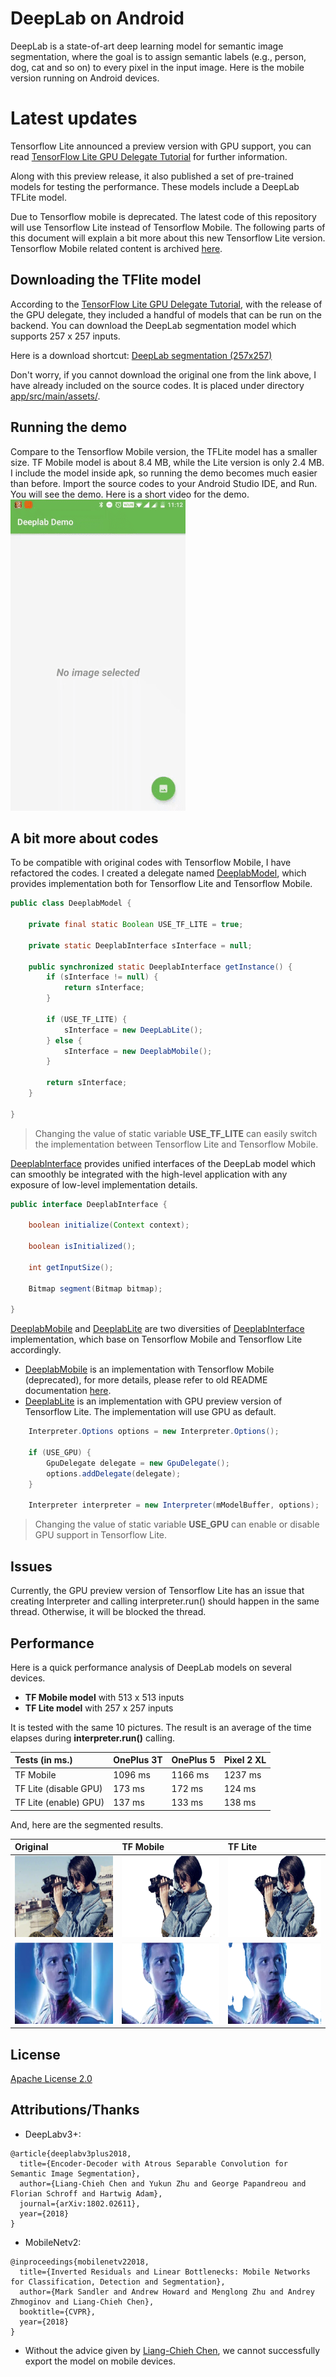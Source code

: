 # DeepLab on Android
DeepLab is a state-of-art deep learning model for semantic image segmentation, where the goal is to assign semantic labels (e.g., person, dog, cat and so on) to every pixel in the input image. Here is the mobile version running on Android devices.

# Latest updates
Tensorflow Lite announced a preview version with GPU support, you can read [TensorFlow Lite GPU Delegate Tutorial](https://www.tensorflow.org/lite/performance/gpu) for further information.

Along with this preview release, it also published a set of pre-trained models for testing the performance. These models include a DeepLab TFLite model.

Due to Tensorflow mobile is deprecated. The latest code of this repository will use Tensorflow Lite instead of Tensorflow Mobile. The following parts of this document will explain a bit more about this new Tensorflow Lite version. Tensorflow Mobile related content is archived [here](doc/README_OLD.md).

## Downloading the TFlite model

According to the [TensorFlow Lite GPU Delegate Tutorial](https://www.tensorflow.org/lite/performance/gpu), with the release of the GPU delegate, they included a handful of models that can be run on the backend. You can download the DeepLab segmentation model which supports 257 x 257 inputs.

Here is a download shortcut:
[DeepLab segmentation (257x257)](https://storage.googleapis.com/download.tensorflow.org/models/tflite/gpu/deeplabv3_257_mv_gpu.tflite)

Don't worry, if you cannot download the original one from the link above, I have already included on the source codes. It is placed under directory [app/src/main/assets/](app/src/main/assets/).

## Running the demo

Compare to the Tensorflow Mobile version, the TFLite model has a smaller size. TF Mobile model is about 8.4 MB, while the Lite version is only 2.4 MB. I include the model inside apk, so running the demo becomes much easier than before. Import the source codes to your Android Studio IDE, and Run. You will see the demo. Here is a short video for the demo.
<img src=".github/deeplab_demo_lite_version.gif" width="280" height="498" alt="DeepLab Demo"/>

## A bit more about codes
To be compatible with original codes with Tensorflow Mobile, I have refactored the codes.
I created a delegate named [DeeplabModel](app/src/main/java/com/dailystudio/deeplab/ml/DeeplabModel.java), which provides implementation both for Tensorflow Lite and Tensorflow Mobile.
```java
public class DeeplabModel {

    private final static Boolean USE_TF_LITE = true;

    private static DeeplabInterface sInterface = null;

    public synchronized static DeeplabInterface getInstance() {
        if (sInterface != null) {
            return sInterface;
        }

        if (USE_TF_LITE) {
            sInterface = new DeepLabLite();
        } else {
            sInterface = new DeeplabMobile();
        }

        return sInterface;
    }

}
```
> Changing the value of static variable **USE_TF_LITE** can easily switch the implementation between Tensorflow Lite and Tensorflow Mobile.

[DeeplabInterface](app/src/main/java/com/dailystudio/deeplab/ml/DeeplabInterface.java)  provides unified interfaces of the DeepLab model which can smoothly be integrated with the high-level application with any exposure of low-level implementation details.


```java
public interface DeeplabInterface {

    boolean initialize(Context context);

    boolean isInitialized();

    int getInputSize();

    Bitmap segment(Bitmap bitmap);

}
```
[DeeplabMobile](app/src/main/java/com/dailystudio/deeplab/ml/DeeplabMobile.java) and  [DeeplabLite](app/src/main/java/com/dailystudio/deeplab/ml/DeeplabLite.java) are two diversities of [DeeplabInterface](app/src/main/java/com/dailystudio/deeplab/ml/DeeplabInterface.java) implementation, which base on Tensorflow Mobile and Tensorflow Lite accordingly.
- [DeeplabMobile](app/src/main/java/com/dailystudio/deeplab/ml/DeeplabMobile.java) is an implementation with Tensorflow Mobile (deprecated), for more details, please refer to old README documentation [here](doc/README_OLD.md).
- [DeeplabLite](app/src/main/java/com/dailystudio/deeplab/ml/DeeplabLite.java) is an implementation with GPU preview version of Tensorflow Lite. The implementation will use GPU as default.
```java
    Interpreter.Options options = new Interpreter.Options();

    if (USE_GPU) {
        GpuDelegate delegate = new GpuDelegate();
        options.addDelegate(delegate);
    }

    Interpreter interpreter = new Interpreter(mModelBuffer, options);
```
> Changing the value of static variable **USE_GPU** can enable or disable GPU support in Tensorflow Lite.

## Issues
Currently, the GPU preview version of Tensorflow Lite has an issue that creating Interpreter and calling interpreter.run() should happen in the same thread. Otherwise, it will be blocked the thread.

## Performance
Here is a quick performance analysis of DeepLab models on several devices.
- **TF Mobile model** with 513 x 513 inputs
- **TF Lite model** with 257 x 257 inputs

It is tested with the same 10 pictures. The result is an average of the time elapses during **interpreter.run()** calling.

Tests (in ms.)        | OnePlus 3T   | OnePlus 5 | Pixel 2 XL
:------               | :------      | :------   | :------
TF Mobile             | 1096 ms      | 1166 ms   | 1237 ms
TF Lite (disable GPU) | 173 ms       | 172 ms    | 124 ms
TF Lite (enable) GPU) | 137 ms       | 133 ms    | 138 ms

And, here are the segmented results.

Original    | TF Mobile | TF Lite
:-------    | :-------  | :-------
<img src=".github/sample_0_original.png" width="200" height="130" alt="Sample 0 Original"/> | <img src=".github/sample_0_tf_mobile.png" width="200" height="130" alt="Sample 0 TF Mobile"/> | <img src=".github/sample_0_tf_lite.png" width="200" height="130" alt="Sample 0 TF Lite"/>
<img src=".github/sample_1_original.png" width="200" height="130" alt="Sample 1 Original"/> | <img src=".github/sample_1_tf_mobile.png" width="200" height="130" alt="Sample 1 TF Mobile"/> | <img src=".github/sample_1_tf_lite.png" width="200" height="130" alt="Sample 1 TF Lite"/>

## License

[Apache License 2.0](LICENSE)

## Attributions/Thanks
- DeepLabv3+:
```
@article{deeplabv3plus2018,
  title={Encoder-Decoder with Atrous Separable Convolution for Semantic Image Segmentation},
  author={Liang-Chieh Chen and Yukun Zhu and George Papandreou and Florian Schroff and Hartwig Adam},
  journal={arXiv:1802.02611},
  year={2018}
}
```

- MobileNetv2:

```
@inproceedings{mobilenetv22018,
  title={Inverted Residuals and Linear Bottlenecks: Mobile Networks for Classification, Detection and Segmentation},
  author={Mark Sandler and Andrew Howard and Menglong Zhu and Andrey Zhmoginov and Liang-Chieh Chen},
  booktitle={CVPR},
  year={2018}
}
```
- Without the advice given by [Liang-Chieh Chen](https://github.com/aquariusjay), we cannot successfully export the model on mobile devices.